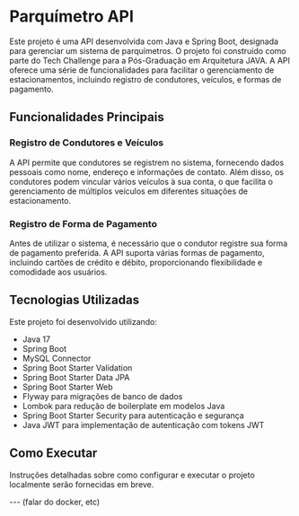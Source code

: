 # Parquímetro API

Este projeto é uma API desenvolvida com Java e Spring Boot, designada para gerenciar um sistema de parquímetros. O projeto foi construído como parte do Tech Challenge para a Pós-Graduação em Arquitetura JAVA. A API oferece uma série de funcionalidades para facilitar o gerenciamento de estacionamentos, incluindo registro de condutores, veículos, e formas de pagamento.

## Funcionalidades Principais

### Registro de Condutores e Veículos
A API permite que condutores se registrem no sistema, fornecendo dados pessoais como nome, endereço e informações de contato. Além disso, os condutores podem vincular vários veículos à sua conta, o que facilita o gerenciamento de múltiplos veículos em diferentes situações de estacionamento.

### Registro de Forma de Pagamento
Antes de utilizar o sistema, é necessário que o condutor registre sua forma de pagamento preferida. A API suporta várias formas de pagamento, incluindo cartões de crédito e débito, proporcionando flexibilidade e comodidade aos usuários.

## Tecnologias Utilizadas

Este projeto foi desenvolvido utilizando:

- Java 17
- Spring Boot
- MySQL Connector
- Spring Boot Starter Validation
- Spring Boot Starter Data JPA
- Spring Boot Starter Web
- Flyway para migrações de banco de dados
- Lombok para redução de boilerplate em modelos Java
- Spring Boot Starter Security para autenticação e segurança
- Java JWT para implementação de autenticação com tokens JWT

## Como Executar

Instruções detalhadas sobre como configurar e executar o projeto localmente serão fornecidas em breve.

--- (falar do docker, etc)
